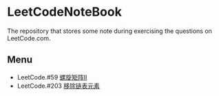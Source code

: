 # LeetCodeNoteBook
The repository that stores some note during exercising the questions on LeetCode.com.

## Menu
+ LeetCode.#59 [螺旋矩阵II](./Problems/LeetCode#59螺旋矩阵II.md)
+ LeetCode.#203 [移除链表元素](./Problems/LeetCode#203移除链表元素.md)
